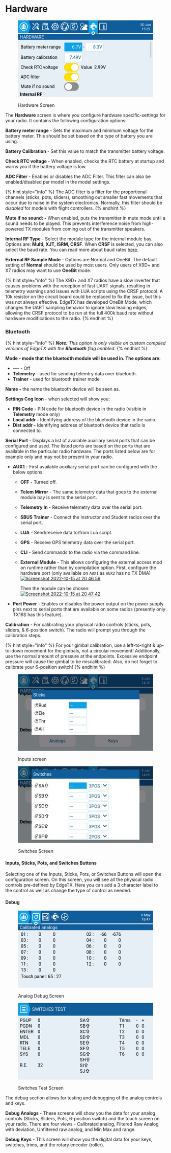 # Hardware

<figure><img src="../../../.gitbook/assets/hardware.png" alt=""><figcaption><p>Hardware Screen</p></figcaption></figure>

The **Hardware** screen is where you configure hardware specific-settings for your radio. It contains the following configuration options:

**Battery meter range** - Sets the maximum and minimum voltage for the battery meter. This should be set based on the type of battery you are using.

**Battery Calibration** - Set this value to match the transmitter battery voltage.

**Check RTC voltage** - When enabled, checks the RTC battery at startup and warns you if the battery voltage is low.

**ADC Filter** - Enables or disables the ADC Filter. This filter can also be enabled/disabled per model in the model settings.

{% hint style="info" %}
The ADC filter is a filter for the proportional channels (sticks, pots, sliders), smoothing out smaller fast movements that occur due to noise in the system electronics. Normally, this filter should be _disabled_ for models with flight controllers.&#x20;
{% endhint %}

**Mute if no sound: -** When enabled, puts the transmitter in mute mode until a sound needs to be played. This prevents interference noise from high-powered TX modules from coming out of the transmitter speakers.&#x20;

**Internal RF Type** - Select the module type for the internal module bay. Options are: **Multi, XJT, ISRM, CRSF**.  When **CRSF** is selected, you can also select the baud rate. You can read more about baud rates [here](https://www.expresslrs.org/2.0/quick-start/transmitters/tx-prep/).

**External RF Sample Mode** - Options are Normal and OneBit. The default setting of **Normal** should be used by most users. Only users of  X9D+ and X7 radios may want to use **OneBit** mode.

{% hint style="info" %}
The X9D+ and X7 radios have a slow inverter that causes problems with the reception of fast UART signals, resulting in telemetry warnings and issues with LUA scripts using the CRSF protocol. A 10k resistor on the circuit board could be replaced to fix the issue, but this was not always effective. EdgeTX has developed OneBit Mode, which changes the UART sampling behavior to ignore slow leading edges, allowing the CRSF protocol to be run at the full 400k baud rate without hardware modifications to the radio.
{% endhint %}

### **Bluetooth**

{% hint style="info" %}
_**Note:** This option is only visible on custom compiled versions of EdgeTX with the **Bluetooth** flag enabled._
{% endhint %}

**Mode - mode that the bluetooth module will be used in. The options are:**

* **---** - Off
* **Telemetry** - used for sending telemtry data over bluetooth.
* **Trainer** - used for bluetooth trainer mode

**Name -** the name the bluetooth device will be seen as.

**Settings Cog Icon** - when selected will show you:

* **PIN Code** - PIN code for bluetooth device in the radio (visible in **Telemetry** mode only)
* **Local addr -** Identifying address of the bluetooth device in the radio.
* **Dist addr -** Identifying address of bluetooth device that radio is connected to.

**Serial Port** - Displays a list of available auxiliary serial ports that can be configured and used. The listed ports are based on the ports that are available in the particular radio hardware. The ports listed below are for example only and may not be present in your radio.

* **AUX1** - First available auxiliary serial port can be configured with the below options:
  * **OFF** - Turned off.
  * **Telem Mirror** - The same telemetry data that goes to the external module bay is sent to the serial port.&#x20;
  * **Telemetry In** - Receive telemetry data over the serial port.
  * **SBUS Trainer** - Connect the Instructor and Student radios over the serial port.
  * **LUA** - Send/receive data to/from Lua script.
  * **GPS** - Receive GPS telemetry data over the serial port.
  * **CLI** - Send commands to the radio via the command line.&#x20;
  *   **External Module** - This allows configuring the external access mod on runtime rather than by compilation option. First, configure the hardware port (only available on `AUX1` as `AUX2` has no TX DMA)\
      [![Screenshot 2022-10-15 at 20 46 59](https://user-images.githubusercontent.com/1050031/196003113-a1e4a38e-c007-4b49-b691-d806ff5e7600.png)](https://user-images.githubusercontent.com/1050031/196003113-a1e4a38e-c007-4b49-b691-d806ff5e7600.png)

      Then the module can be chosen:\
      [![Screenshot 2022-10-15 at 20 47 42](https://user-images.githubusercontent.com/1050031/196003145-41fd9f94-22b6-4646-b77a-ade379d15965.png)](https://user-images.githubusercontent.com/1050031/196003145-41fd9f94-22b6-4646-b77a-ade379d15965.png)
* **Port Power** - Enables or disables the power output on the power supply pins next to serial ports that are available on some radios (presently only TX16S has this feature).

**Calibration** - For calibrating your physical radio controls (sticks, pots, sliders, & 6-position switch). The radio will prompt you through the calibration steps.&#x20;

{% hint style="info" %}
For your gimbal calibration, use a left-to-right & up-to-down movement for the gimbals, not a circular movement! Additionally, use the normal amount of pressure at the endpoints. Excessive endpoint pressure will cause the gimbal to be miscalibrated. Also, do not forget to calibrate your 6-position switch!
{% endhint %}

<div>

<figure><img src="../../../.gitbook/assets/hardware3.jpg" alt=""><figcaption><p>Inputs screen</p></figcaption></figure>

 

<figure><img src="../../../.gitbook/assets/hardware2.jpg" alt=""><figcaption><p>Switches Screen</p></figcaption></figure>

</div>

#### Inputs, Sticks, Pots, and Switches Buttons

Selecting one of the Inputs, Sticks, Pots, or Switches Buttons will open the configuration screen.  On this screen, you will see all the physical radio controls pre-defined by EdgeTX.  Here you can add a 3 character label to the control as well as change the type of control as needed.

#### Debug

<div>

<figure><img src="../../../.gitbook/assets/hardware4.png" alt=""><figcaption><p>Analog Debug Screen</p></figcaption></figure>

 

<figure><img src="../../../.gitbook/assets/hardware5 (1).jpg" alt=""><figcaption><p>Switches Test Screen</p></figcaption></figure>

</div>

The debug section allows for testing and debugging of the analog controls and keys.

**Debug Analogs**  - These screens will show you the data for your analog controls (Sticks, Sliders, Pots, 6-position switch) and the touch screen on your radio. There are four views - Calibrated analog, Filtered Raw Analog with deviation, Unfiltered raw analog, and Min Max and range.&#x20;

**Debug Keys** - This screen will show you the digital data for your keys, switches, trims, and the rotary encoder (roller).
